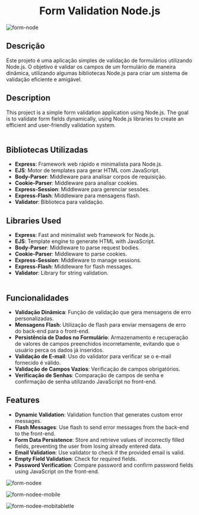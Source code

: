 <h1 align="center">Form Validation Node.js</h1>

![form-node](https://github.com/Isis-gsantos/Node.js-Form/assets/142533840/29afc790-08d5-4376-9dba-951bf322cabd)


## Descrição

Este projeto é uma aplicação simples de validação de formulários utilizando Node.js. O objetivo é validar os campos de um formulário de maneira dinâmica, utilizando algumas bibliotecas Node.js para criar um sistema de validação eficiente e amigável.

## Description

This project is a simple form validation application using Node.js. The goal is to validate form fields dynamically, using Node.js libraries to create an efficient and user-friendly validation system.
<br><br>

## Bibliotecas Utilizadas

- **Express**: Framework web rápido e minimalista para Node.js.
- **EJS**: Motor de templates para gerar HTML com JavaScript.
- **Body-Parser**: Middleware para analisar corpos de requisição.
- **Cookie-Parser**: Middleware para analisar cookies.
- **Express-Session**: Middleware para gerenciar sessões.
- **Express-Flash**: Middleware para mensagens flash.
- **Validator**: Biblioteca para validação.



## Libraries Used

- **Express**: Fast and minimalist web framework for Node.js.
- **EJS**: Template engine to generate HTML with JavaScript.
- **Body-Parser**: Middleware to parse request bodies.
- **Cookie-Parser**: Middleware to parse cookies.
- **Express-Session**: Middleware to manage sessions.
- **Express-Flash**: Middleware for flash messages.
- **Validator**: Library for string validation.
<br><br>


## Funcionalidades

- **Validação Dinâmica**: Função de validação que gera mensagens de erro personalizadas.
- **Mensagens Flash**: Utilização de flash para enviar mensagens de erro do back-end para o front-end.
- **Persistência de Dados no Formulário**: Armazenamento e recuperação de valores de campos preenchidos incorretamente, evitando que o usuário perca os dados já inseridos.
- **Validação de E-mail**: Uso do validator para verificar se o e-mail fornecido é válido.
- **Validação de Campos Vazios**: Verificação de campos obrigatórios.
- **Verificação de Senhas**: Comparação de campos de senha e confirmação de senha utilizando JavaScript no front-end.


## Features

- **Dynamic Validation**: Validation function that generates custom error messages.
- **Flash Messages**: Use flash to send error messages from the back-end to the front-end.
- **Form Data Persistence**: Store and retrieve values of incorrectly filled fields, preventing the user from losing already entered data.
- **Email Validation**: Use validator to check if the provided email is valid.
- **Empty Field Validation**: Check for required fields.
- **Password Verification**: Compare password and confirm password fields using JavaScript on the front-end.

![form-nodee](https://github.com/Isis-gsantos/Node.js-Form/assets/142533840/80dbd350-ea8f-4079-8275-e942f5ed5a6b)

![form-nodee-mobile](https://github.com/Isis-gsantos/Node.js-Form/assets/142533840/3ba4d427-c993-4fc4-a653-804c7f00d415)

![form-nodee-mobitabletle](https://github.com/Isis-gsantos/Node.js-Form/assets/142533840/eaff9e90-096f-474f-a87c-ecd7aaf1ed44)
